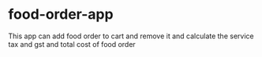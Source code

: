 # food-order-app
This app can add food order to cart and remove it and calculate the service tax and gst and total cost of food order
